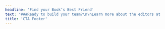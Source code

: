 ```yaml
---
headline: 'Find your Book’s Best Friend'
text: "###Ready to build your team?\n\nLearn more about the editors at Book Light Editorial.\n\n#### Carly Hayward, Laura Dennison, and Michael Tizzano\n\n[![Carly Hayward]({{ url('theme://images/profile/Book_Light_Editorial_Carly_Hayward_small.jpg') }}){.cta-profile-img}](/team#carly)\n[![Laura Dennison]({{ url('theme://images/profile/Book_Light_Editorial_Laura_Dennison_small.jpg') }}){.cta-profile-img}](/team#laura)\n[![Michael Tizzano]({{ url('theme://images/profile/Book_Light_EditoriaL_Michael_Tizzano_small.jpg') }}){.cta-profile-img}](/team#michael)\n\n[Our Team](/team){.button}"
title: 'CTA Footer'
---
```


